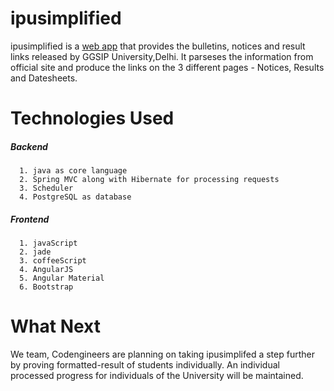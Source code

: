 # ipusimplified
ipusimplified is a [web app](https://ipusimplified.herokuapp.com) that provides the bulletins, notices and result links released by GGSIP University,Delhi. It parseses the information from official
site and produce the links on the 3 different pages - Notices, Results and Datesheets.

# Technologies Used

##### Backend 
      1. java as core language
      2. Spring MVC along with Hibernate for processing requests
      3. Scheduler
      4. PostgreSQL as database
##### Frontend
      1. javaScript
      2. jade
      3. coffeeScript
      4. AngularJS
      5. Angular Material
      6. Bootstrap

# What Next
We team, Codengineers are planning on taking ipusimplifed a step further by proving formatted-result of students individually. An individual
processed progress for individuals of the University will be maintained.
